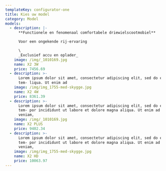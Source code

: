 ```yaml
---
templateKey: configurator-one
title: Kies uw model
category: Model
models:
  - description: |-
      **Functionele en fenomenaal comfortabele driewielscootmobiel**

      Voor een ongekende rij-ervaring

      \
      _Exclusief accu en oplader_
    image: /img/_1010169.jpg
    name: X2 3W
    price: 7456.69
  - description: >-
      Lorem ipsum dolor sit amet, consectetur adipiscing elit, sed do eiusmod
      tem- liqua. Ut enim ad
    image: /img/img_1755-med-skygge.jpg
    name: X2 4W
    price: 8361.39
  - description: >-
      Lorem ipsum dolor sit amet, consectetur adipiscing elit, sed do eiusmod
      tem- por incididunt ut labore et dolore magna aliqua. Ut enim ad minim
      veniam,
    image: /img/_1010169.jpg
    name: X2 PLUS
    price: 9402.34
  - description: >-
      Lorem ipsum dolor sit amet, consectetur adipiscing elit, sed do eiusmod
      tem- por incididunt ut labore et dolore magna aliqua. Ut enim ad minim
      veniam,
    image: /img/img_1755-med-skygge.jpg
    name: X2 HD
    price: 10063.97
---
```


